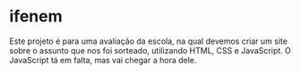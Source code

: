 # ifenem
Este projeto é para uma avaliação da escola, na qual devemos criar um site sobre o assunto que nos foi sorteado, utilizando HTML, CSS e JavaScript. O JavaScript tá em falta, mas vai chegar a hora dele.
